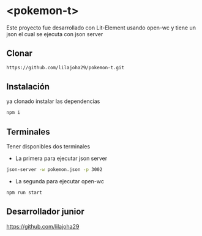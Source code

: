 # \<pokemon-t>

Este proyecto fue desarrollado con Lit-Element usando open-wc y tiene un json el cual se ejecuta con json server

## Clonar

```bash
https://github.com/lilajoha29/pokemon-t.git
```

## Instalación

 ya clonado instalar las dependencias
```bash
npm i 
```

## Terminales

Tener disponibles dos terminales

- La primera para ejecutar json server
```bash
json-server -w pokemon.json -p 3002  
```
- La segunda para ejecutar open-wc
```bash
npm run start 
```

## Desarrollador junior

https://github.com/lilajoha29

